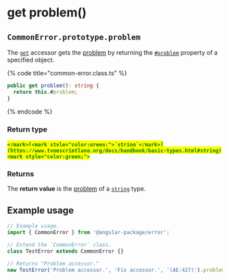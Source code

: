 # get problem()

## `CommonError.prototype.problem`

The [`get`](https://developer.mozilla.org/en-US/docs/Web/JavaScript/Reference/Functions/get) accessor gets the [problem](../../getting-started/basic-concepts.md#problem) by returning the [`#problem`](../properties/problem.md) property of a specified object.

{% code title="common-error.class.ts" %}
```typescript
public get problem(): string {
  return this.#problem;
}
```
{% endcode %}

### Return type

#### <mark style="color:green;">``</mark>[<mark style="color:green;">`string`</mark>](https://www.typescriptlang.org/docs/handbook/basic-types.html#string)<mark style="color:green;">``</mark>

### Returns

The **return value** is the [problem](../../getting-started/basic-concepts.md#problem) of a [`string`](https://developer.mozilla.org/en-US/docs/Web/JavaScript/Reference/Global\_Objects/String) type.

## Example usage

```typescript
// Example usage.
import { CommonError } from '@angular-package/error';

// Extend the `CommonError` class.
class TestError extends CommonError {}

// Returns "Problem accessor."
new TestError('Problem accessor.', 'Fix accessor.', '(AE:427)').problem;
```

